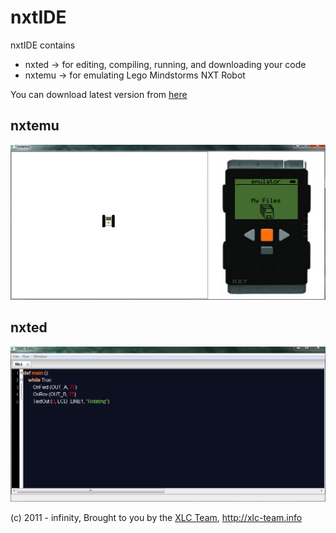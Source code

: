 
nxtIDE
======

nxtIDE contains

* nxted  -> for editing, compiling, running, and downloading your code
* nxtemu -> for emulating Lego Mindstorms NXT Robot


You can download latest version from [here](https://github.com/xlcteam/nxtIDE/downloads)

nxtemu
------
![screenshot](https://github.com/xlcteam/nxtIDE/raw/master/nxtemu/screen/emuscreen.png)

nxted
-----
![screenshot](https://github.com/xlcteam/nxtIDE/raw/master/nxted/screen/edscreen.png)


(c) 2011 - infinity, Brought to you by the [XLC Team](https://github.com/xlcteam), http://xlc-team.info
